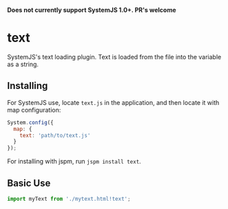 **Does not currently support SystemJS 1.0+. PR's welcome**

text
===========

SystemJS's text loading plugin. Text is loaded from the file into the variable as a string.

Installing
---

For SystemJS use, locate `text.js` in the application, and then locate it with map configuration:

```javascript
System.config({
  map: {
    text: 'path/to/text.js'
  }
});
```

For installing with jspm, run `jspm install text`.

Basic Use
---

```javascript
import myText from './mytext.html!text';
```

